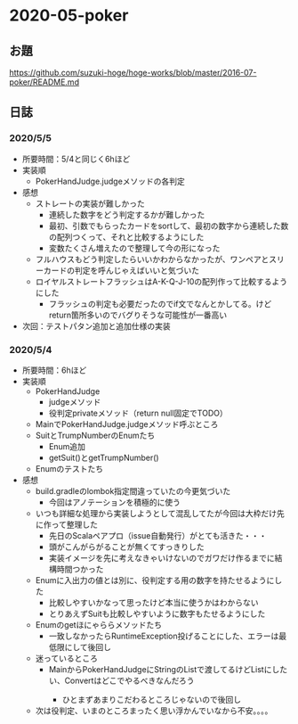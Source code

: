# 2020-05-poker
## お題
https://github.com/suzuki-hoge/hoge-works/blob/master/2016-07-poker/README.md

## 日誌
### 2020/5/5
+ 所要時間：5/4と同じく6hほど
+ 実装順
  + PokerHandJudge.judgeメソッドの各判定
+ 感想
  + ストレートの実装が難しかった
    + 連続した数字をどう判定するかが難しかった
    + 最初、引数でもらったカードをsortして、最初の数字から連続した数の配列つくって、それと比較するようにした
    + 変数たくさん増えたので整理して今の形になった
  + フルハウスもどう判定したらいいかわからなかったが、ワンペアとスリーカードの判定を呼んじゃえばいいと気づいた
  + ロイヤルストレートフラッシュはA-K-Q-J-10の配列作って比較するようにした
    + フラッシュの判定も必要だったのでif文でなんとかしてる。けどreturn箇所多いのでバグりそうな可能性が一番高い
+ 次回：テストパタン追加と追加仕様の実装
    

### 2020/5/4
+ 所要時間：6hほど
+ 実装順
  + PokerHandJudge
    + judgeメソッド
    + 役判定privateメソッド（return null固定でTODO）
  + MainでPokerHandJudge.judgeメソッド呼ぶところ
  + SuitとTrumpNumberのEnumたち
    + Enum追加
    + getSuit()とgetTrumpNumber()
  + Enumのテストたち
+ 感想
  + build.gradleのlombok指定間違っていたの今更気づいた
    + 今回はアノテーションを積極的に使う
  + いつも詳細な処理から実装しようとして混乱してたが今回は大枠だけ先に作って整理した
    + 先日のScalaペアプロ（issue自動発行）がとても活きた・・・
    + 頭がこんがらがることが無くてすっきりした
    + 実装イメージを先に考えなきゃいけないのでガワだけ作るまでに結構時間つかった
  + Enumに入出力の値とは別に、役判定する用の数字を持たせるようにした
    + 比較しやすいかなって思ったけど本当に使うかはわからない
    + とりあえずSuitも比較しやすいように数字もたせるようにした
  + Enumのgetほにゃららメソッドたち
    + 一致しなかったらRuntimeException投げることにした、エラーは最低限にして後回し
  + 迷っているところ
    + MainからPokerHandJudgeにStringのListで渡してるけどList<Card>にしたい、Convertはどこでやるべきなんだろう
      + ひとまずあまりこだわるところじゃないので後回し
  + 次は役判定、いまのところまったく思い浮かんでいなから不安。。。。